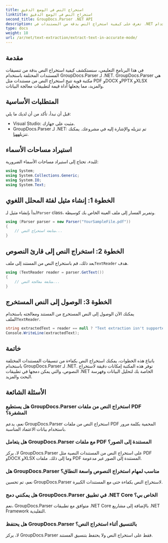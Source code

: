 ```yaml
---
title: استخراج النص في الوضع الدقيق
linktitle: استخراج النص في الوضع الدقيق
second_title: GroupDocs.Parser .NET API
description: تعرف على كيفية استخراج النص بدقة من المستندات في .NET باستخدام GroupDocs.Parser لمعالجة البيانات بسلاسة.
type: docs
weight: 18
url: /ar/net/text-extraction/extract-text-in-accurate-mode/
---
```

## مقدمة
في هذا البرنامج التعليمي، سنستكشف كيفية استخراج النص بدقة من تنسيقات المستندات المختلفة باستخدام GroupDocs.Parser لـ .NET. GroupDocs.Parser هي مكتبة قوية تتيح استخراج النص من مستندات مثل PDF وDOCX وPPTX وXLSX والمزيد، مما يجعلها أداة قيمة لتطبيقات معالجة البيانات.
## المتطلبات الأساسية
قبل أن نبدأ، تأكد من أن لديك ما يلي:
- Visual Studio: مثبت على جهازك.
-  GroupDocs.Parser لـ .NET: تم تنزيله والإشارة إليه في مشروعك. يمكنك تنزيله[هنا](https://releases.groupdocs.com/parser/net/).

## استيراد مساحات الأسماء
للبدء، تحتاج إلى استيراد مساحات الأسماء الضرورية:
```csharp
using System;
using System.Collections.Generic;
using System.IO;
using System.Text;
```
## الخطوة 1: إنشاء مثيل لفئة المحلل اللغوي
 ابدأ بإنشاء مثيل لـ`Parser` class، وتمرير المسار إلى ملف العينة الخاص بك كوسيطة.
```csharp
using (Parser parser = new Parser("YourSampleFile.pdf"))
{
    // متابعة استخراج النص...
}
```
## الخطوة 2: استخراج النص إلى قارئ النصوص
 بعد ذلك، قم باستخراج النص من المستند إلى ملف`TextReader` هدف.
```csharp
using (TextReader reader = parser.GetText())
{
    // متابعة معالجة النص...
}
```
## الخطوة 3: الوصول إلى النص المستخرج
 يمكنك الآن الوصول إلى النص المستخرج من المستند ومعالجته باستخدام الملف`TextReader`.
```csharp
string extractedText = reader == null ? "Text extraction isn't supported" : reader.ReadToEnd();
Console.WriteLine(extractedText);
```

## خاتمة
باتباع هذه الخطوات، يمكنك استخراج النص بكفاءة من تنسيقات المستندات المختلفة باستخدام GroupDocs.Parser لـ .NET. توفر هذه المكتبة إمكانات دقيقة لاستخراج النصوص، والتي يمكن دمجها في تطبيقات .NET الخاصة بك لتحليل البيانات وفهرسة البحث والمزيد.

## الأسئلة الشائعة
### هل يستطيع GroupDocs.Parser استخراج النص من ملفات PDF المشفرة؟
نعم، يدعم GroupDocs.Parser استخراج النص من ملفات PDF المحمية بكلمة مرور باستخدام بيانات الاعتماد المناسبة.
### هل يتعامل GroupDocs.Parser مع ملفات PDF المستندة إلى الصور؟
لا، يركز GroupDocs.Parser على استخراج النص من المستندات النصية مثل PDF وDOCX وXLSX وما إلى ذلك. ملفات PDF المستندة إلى الصور غير مدعومة.
### هل GroupDocs.Parser مناسب لمهام استخراج النصوص واسعة النطاق؟
نعم، تم تحسين GroupDocs.Parser لاستخراج النص بكفاءة حتى مع المستندات الكبيرة.
### هل يمكنني دمج GroupDocs.Parser في تطبيق .NET Core الخاص بي؟
نعم، GroupDocs.Parser متوافق مع تطبيقات .NET Core بالإضافة إلى مشاريع .NET Framework التقليدية.
### هل يحتفظ GroupDocs.Parser بالتنسيق أثناء استخراج النص؟
لا، يركز GroupDocs.Parser فقط على استخراج النص ولا يحتفظ بتنسيق المستند.